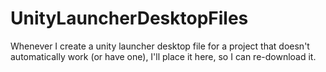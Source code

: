 UnityLauncherDesktopFiles
=========================

Whenever I create a unity launcher desktop file for a project that doesn't automatically work (or have one), I'll place it here, so I can re-download it.
